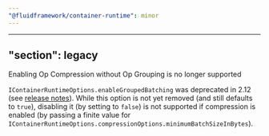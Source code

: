 ```yaml
---
"@fluidframework/container-runtime": minor
---
```

---
"section": legacy
---

Enabling Op Compression without Op Grouping is no longer supported

`IContainerRuntimeOptions.enableGroupedBatching` was deprecated in 2.12 (see [release notes](https://github.com/microsoft/FluidFramework/releases/tag/client_v2.12.0#user-content-icontainerruntimeoptionsenablegroupedbatching-is-now-deprecated-23260)).
While this option is not yet removed (and still defaults to `true`), disabling it (by setting to `false`) is not supported
if compression is enabled (by passing a finite value for `IContainerRuntimeOptions.compressionOptions.minimumBatchSizeInBytes`).
